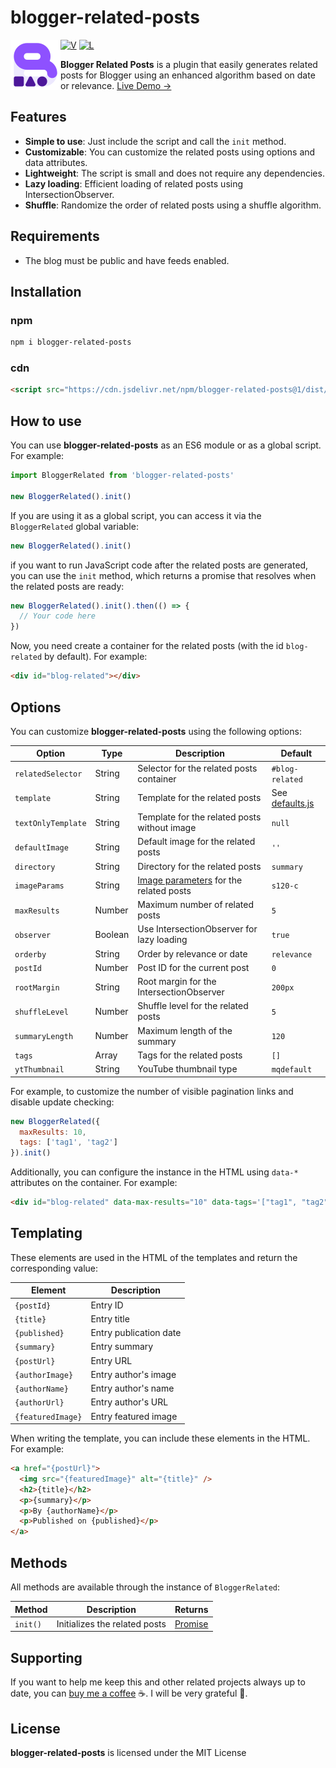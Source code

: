# blogger-related-posts

<img src="https://raw.githubusercontent.com/zkreations/blogger-related-posts/main/logo.png" align="left" />

[![V](https://img.shields.io/npm/v/blogger-related-posts)](https://www.npmjs.com/package/blogger-related-posts) [![L](https://img.shields.io/npm/l/blogger-related-posts)](LICENSE)

**Blogger Related Posts** is a plugin that easily generates related posts for Blogger using an enhanced algorithm based on date or relevance. [Live Demo →](https://www.zkreations.com/2025/04/mejores-entradas-relacionadas-blogger.html)

## Features

- **Simple to use**: Just include the script and call the `init` method.
- **Customizable**: You can customize the related posts using options and data attributes.
- **Lightweight**: The script is small and does not require any dependencies.
- **Lazy loading**: Efficient loading of related posts using IntersectionObserver.
- **Shuffle**: Randomize the order of related posts using a shuffle algorithm.

## Requirements

- The blog must be public and have feeds enabled.

## Installation

### npm

```bash
npm i blogger-related-posts
```

### cdn

```html
<script src="https://cdn.jsdelivr.net/npm/blogger-related-posts@1/dist/main.min.js"></script>
```

## How to use

You can use **blogger-related-posts** as an ES6 module or as a global script. For example:

```javascript
import BloggerRelated from 'blogger-related-posts'

new BloggerRelated().init()
```

If you are using it as a global script, you can access it via the `BloggerRelated` global variable:

```javascript
new BloggerRelated().init()
```

if you want to run JavaScript code after the related posts are generated, you can use the `init` method, which returns a promise that resolves when the related posts are ready:

```javascript
new BloggerRelated().init().then(() => {
  // Your code here
})
```

Now, you need create a container for the related posts (with the id `blog-related` by default). For example:

```html
<div id="blog-related"></div>
```

## Options

You can customize **blogger-related-posts** using the following options:

| Option                | Type    | Description                                      | Default                |
|-----------------------|---------|--------------------------------------------------|------------------------|
| `relatedSelector`     | String  | Selector for the related posts container         | `#blog-related`        |
| `template`            | String  | Template for the related posts                   | See [defaults.js](src/config/defaults.js) |
| `textOnlyTemplate`    | String  | Template for the related posts without image     | `null` |
| `defaultImage`        | String  | Default image for the related posts              | `''`                   |
| `directory`           | String  | Directory for the related posts                  | `summary`              |
| `imageParams`         | String  | [Image parameters](http://zkreations.com/image-params) for the related posts | `s120-c` |
| `maxResults`          | Number  | Maximum number of related posts                  | `5`                    |
| `observer`            | Boolean | Use IntersectionObserver for lazy loading        | `true`                 |
| `orderby`             | String  | Order by relevance or date                       | `relevance`            |
| `postId`              | Number  | Post ID for the current post                     | `0`                    |
| `rootMargin`          | String  | Root margin for the IntersectionObserver         | `200px`                |
| `shuffleLevel`        | Number  | Shuffle level for the related posts              | `5`                    |
| `summaryLength`       | Number  | Maximum length of the summary                    | `120`                  |
| `tags`                | Array   | Tags for the related posts                       | `[]`                   |
| `ytThumbnail`         | String  | YouTube thumbnail type                           | `mqdefault`            |

For example, to customize the number of visible pagination links and disable update checking:

```javascript
new BloggerRelated({
  maxResults: 10,
  tags: ['tag1', 'tag2']
}).init()
```

Additionally, you can configure the instance in the HTML using `data-*` attributes on the container. For example:

```html
<div id="blog-related" data-max-results="10" data-tags='["tag1", "tag2"]'></div>
```

## Templating

These elements are used in the HTML of the templates and return the corresponding value:

| Element           | Description                        |
|-------------------|------------------------------------|
| `{postId}`        | Entry ID                          |
| `{title}`         | Entry title                       |
| `{published}`     | Entry publication date            |
| `{summary}`       | Entry summary                     |
| `{postUrl}`       | Entry URL                         |
| `{authorImage}`   | Entry author's image              |
| `{authorName}`    | Entry author's name               |
| `{authorUrl}`     | Entry author's URL                |
| `{featuredImage}` | Entry featured image              |

When writing the template, you can include these elements in the HTML. For example:

```html
<a href="{postUrl}">
  <img src="{featuredImage}" alt="{title}" />
  <h2>{title}</h2>
  <p>{summary}</p>
  <p>By {authorName}</p>
  <p>Published on {published}</p>
</a>
```

## Methods

All methods are available through the instance of `BloggerRelated`:

| Method     | Description                   | Returns |
|------------|-------------------------------|---------|
| `init()`   | Initializes the related posts    | [Promise](https://developer.mozilla.org/en-US/docs/Web/JavaScript/Reference/Global_Objects/Promise) |


## Supporting

If you want to help me keep this and other related projects always up to date, you can [buy me a coffee](https://ko-fi.com/zkreations) ☕. I will be very grateful 👏.

## License

**blogger-related-posts** is licensed under the MIT License
